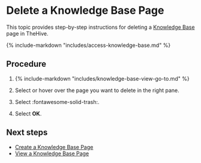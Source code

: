# Delete a Knowledge Base Page

This topic provides step-by-step instructions for deleting a [Knowledge Base](about-knowledge-base.md) page in TheHive.

{% include-markdown "includes/access-knowledge-base.md" %}

<h2>Procedure</h2>

1. {% include-markdown "includes/knowledge-base-view-go-to.md" %}

2. Select or hover over the page you want to delete in the right pane.

3. Select :fontawesome-solid-trash:.

4. Select **OK**.

<h2>Next steps</h2>

* [Create a Knowledge Base Page](create-a-knowledge-base-page.md)
* [View a Knowledge Base Page](view-a-knowledge-base-page.md)